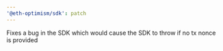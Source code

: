 ```yaml
---
'@eth-optimism/sdk': patch
---
```


Fixes a bug in the SDK which would cause the SDK to throw if no tx nonce is provided
